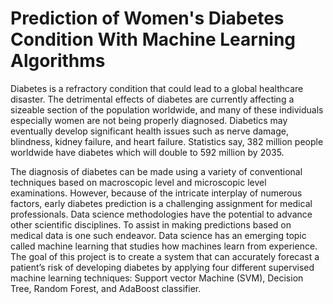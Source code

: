 #  Prediction of Women's Diabetes Condition With Machine Learning Algorithms

Diabetes is a refractory condition that could lead to a global healthcare disaster. The detrimental effects of diabetes are currently affecting a sizeable section of the population worldwide, and many of these individuals especially women are not being properly diagnosed. Diabetics may eventually develop significant health issues such as nerve damage, blindness, kidney failure, and heart failure. Statistics say, 382 million people worldwide have diabetes which will double to 592 million by 2035.


The diagnosis of diabetes can be made using a variety of conventional techniques based on macroscopic level and microscopic level examinations. However, because of the intricate interplay of numerous factors, early diabetes prediction is a challenging assignment for medical professionals. Data science methodologies have the potential to advance other scientific disciplines. To assist in making predictions based on medical data is one such endeavor. Data science has an emerging topic called machine learning that studies how machines learn from experience. The goal of this project is to create a system that can accurately forecast a patient’s risk of developing diabetes by applying four different supervised machine learning techniques: Support vector Machine (SVM), Decision Tree, Random Forest, and AdaBoost classifier.
